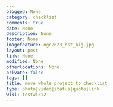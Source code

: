 ```yaml
---
blogged: None
category: checklist
comments: true
date: None
description: None
footer: None
imagefeature: ngc2623_hst_big.jpg
layout: post
link: None
modified: None
otherlocations: None
private: false
tags: []
title: move whole project to checklist
type: photo|video|status|quote|link
wiki: testwiki2
---
```

<!--summary-->